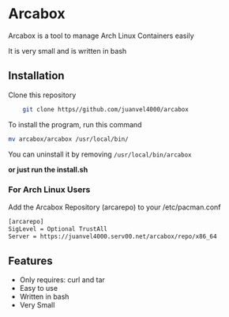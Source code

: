 
# Arcabox

Arcabox is a tool to manage Arch Linux Containers easily

It is very small and is written in bash




## Installation

Clone this repository

```bash
    git clone https//github.com/juanvel4000/arcabox
```
To install the program, run this command
```bash
mv arcabox/arcabox /usr/local/bin/
```
You can uninstall it by removing ```/usr/local/bin/arcabox```

**or just run the install.sh**
### For Arch Linux Users
Add the Arcabox Repository (arcarepo) to your /etc/pacman.conf
```bash
[arcarepo]
SigLevel = Optional TrustAll
Server = https://juanvel4000.serv00.net/arcabox/repo/x86_64
```
## Features

- Only requires: curl and tar
- Easy to use
- Written in bash
- Very Small



